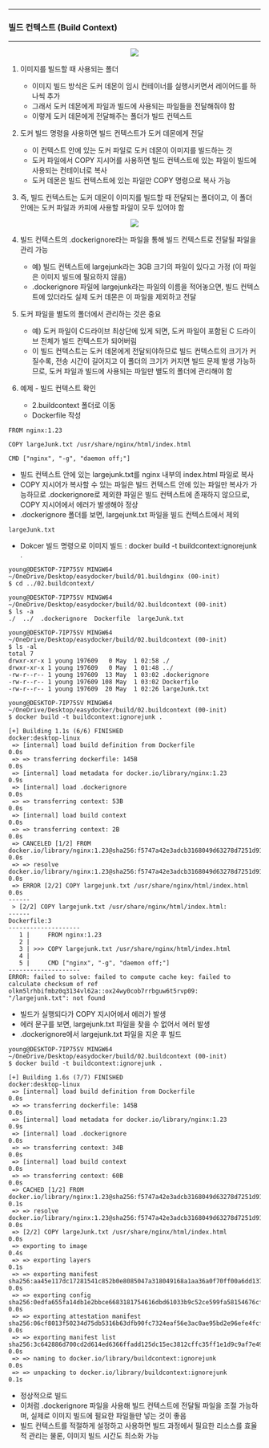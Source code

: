 -----
### 빌드 컨텍스트 (Build Context)
-----
<div align="center">
<img src="https://github.com/user-attachments/assets/55d80880-ee66-4d81-940f-4f1bfa7d3d8e">
</div>

1. 이미지를 빌드할 때 사용되는 폴더
   - 이미지 빌드 방식은 도커 데몬이 임시 컨테이너를 실행시키면서 레이어드를 하나씩 추가
   - 그래서 도커 데몬에게 파일과 빌드에 사용되는 파일들을 전달해줘야 함
   - 이렇게 도커 데몬에게 전달해주는 폴더가 빌드 컨텍스트

2. 도커 빌드 명령을 사용하면 빌드 컨텍스트가 도커 데몬에게 전달
   - 이 컨텍스트 안에 있는 도커 파일로 도커 데몬이 이미지를 빌드하는 것
   - 도커 파일에서 COPY 지시어를 사용하면 빌드 컨텍스트에 있는 파일이 빌드에 사용되는 컨테이너로 복사
   - 도커 데몬은 빌드 컨텍스트에 있는 파일만 COPY 명령으로 복사 가능
  
3. 즉, 빌드 컨텍스트는 도커 데몬이 이미지를 빌드할 때 전달되는 폴더이고, 이 폴더 안에는 도커 파일과 카피에 사용할 파일이 모두 있어야 함

<div align="center">
<img src="https://github.com/user-attachments/assets/519d276c-216d-479f-9472-9af052851c9c">
</div>


4. 빌드 컨텍스트의 .dockerignore라는 파일을 통해 빌드 컨텍스트로 전달될 파일을 관리 가능
   - 예) 빌드 컨텍스트에 largejunk라는 3GB 크기의 파일이 있다고 가정 (이 파일은 이미지 빌드에 필요하지 않음)
   - .dockerignore 파일에 largejunk라는 파일의 이름을 적어놓으면, 빌드 컨텍스트에 있더라도 실제 도커 데몬은 이 파일을 제외하고 전달

5. 도커 파일을 별도의 폴더에서 관리하는 것은 중요
   - 예) 도커 파일이 C드라이브 최상단에 있게 되면, 도커 파일이 포함된 C 드라이브 전체가 빌드 컨텍스트가 되어버림
   - 이 빌드 컨텍스트는 도커 데몬에게 전달되야하므로 빌드 컨텍스트의 크기가 커질수록, 전송 시간이 길어지고 이 폴더의 크기가 커지면 빌드 문제 발생 가능하므로, 도커 파일과 빌드에 사용되는 파일만 별도의 폴더에 관리해야 함

6. 예제 - 빌드 컨텍스트 확인
   - 2.buildcontext 폴더로 이동
   - Dockerfile 작성
```
FROM nginx:1.23

COPY largeJunk.txt /usr/share/nginx/html/index.html

CMD ["nginx", "-g", "daemon off;"]
```
  - 빌드 컨텍스트 안에 있는 largejunk.txt를 nginx 내부의 index.html 파일로 복사
  - COPY 지시어가 복사할 수 있는 파일은 빌드 컨텍스트 안에 있는 파일만 복사가 가능하므로 .dockerignore로 제외한 파일은 빌드 컨텍스트에 존재하지 않으므로, COPY 지시어에서 에러가 발생해야 정상
  - .dockerignore 폴더를 보면, largejunk.txt 파일을 빌드 컨텍스트에서 제외
```
largeJunk.txt
```

  - Dokcer 빌드 명령으로 이미지 빌드 : docker build -t buildcontext:ignorejunk .
```
young@DESKTOP-7IP75SV MINGW64 ~/OneDrive/Desktop/easydocker/build/01.buildnginx (00-init)
$ cd ../02.buildcontext/

young@DESKTOP-7IP75SV MINGW64 ~/OneDrive/Desktop/easydocker/build/02.buildcontext (00-init)
$ ls -a
./  ../  .dockerignore  Dockerfile  largeJunk.txt

young@DESKTOP-7IP75SV MINGW64 ~/OneDrive/Desktop/easydocker/build/02.buildcontext (00-init)
$ ls -al
total 7
drwxr-xr-x 1 young 197609   0 May  1 02:58 ./
drwxr-xr-x 1 young 197609   0 May  1 01:48 ../
-rw-r--r-- 1 young 197609  13 May  1 03:02 .dockerignore
-rw-r--r-- 1 young 197609 108 May  1 03:02 Dockerfile
-rw-r--r-- 1 young 197609  20 May  1 02:26 largeJunk.txt

young@DESKTOP-7IP75SV MINGW64 ~/OneDrive/Desktop/easydocker/build/02.buildcontext (00-init)
$ docker build -t buildcontext:ignorejunk .

[+] Building 1.1s (6/6) FINISHED                                                                                       docker:desktop-linux 
 => [internal] load build definition from Dockerfile                                                                                   0.0s 
 => => transferring dockerfile: 145B                                                                                                   0.0s 
 => [internal] load metadata for docker.io/library/nginx:1.23                                                                          0.9s 
 => [internal] load .dockerignore                                                                                                      0.0s 
 => => transferring context: 53B                                                                                                       0.0s 
 => [internal] load build context                                                                                                      0.0s 
 => => transferring context: 2B                                                                                                        0.0s 
 => CANCELED [1/2] FROM docker.io/library/nginx:1.23@sha256:f5747a42e3adcb3168049d63278d7251d91185bb5111d2563d58729a5c9179b0           0.0s 
 => => resolve docker.io/library/nginx:1.23@sha256:f5747a42e3adcb3168049d63278d7251d91185bb5111d2563d58729a5c9179b0                    0.0s 
 => ERROR [2/2] COPY largejunk.txt /usr/share/nginx/html/index.html                                                                    0.0s 
------
 > [2/2] COPY largejunk.txt /usr/share/nginx/html/index.html:
------
Dockerfile:3
--------------------
   1 |     FROM nginx:1.23
   2 |
   3 | >>> COPY largejunk.txt /usr/share/nginx/html/index.html
   4 |
   5 |     CMD ["nginx", "-g", "daemon off;"]
--------------------
ERROR: failed to solve: failed to compute cache key: failed to calculate checksum of ref olkm5lrhbifmbz0q3134vl62a::ox24wy0cob7rrbguw6t5rvp09: "/largejunk.txt": not found
```

  - 빌드가 실행되다가 COPY 지시어에서 에러가 발생
  - 에러 문구를 보면, largejunk.txt 파일을 찾을 수 없어서 에러 발생
  - .dockerignore에서 largejunk.txt 파일을 지운 후 빌드
```
young@DESKTOP-7IP75SV MINGW64 ~/OneDrive/Desktop/easydocker/build/02.buildcontext (00-init)
$ docker build -t buildcontext:ignorejunk .

[+] Building 1.6s (7/7) FINISHED                                                                                       docker:desktop-linux 
 => [internal] load build definition from Dockerfile                                                                                   0.0s 
 => => transferring dockerfile: 145B                                                                                                   0.0s 
 => [internal] load metadata for docker.io/library/nginx:1.23                                                                          0.9s 
 => [internal] load .dockerignore                                                                                                      0.0s 
 => => transferring context: 34B                                                                                                       0.0s 
 => [internal] load build context                                                                                                      0.0s 
 => => transferring context: 60B                                                                                                       0.0s 
 => CACHED [1/2] FROM docker.io/library/nginx:1.23@sha256:f5747a42e3adcb3168049d63278d7251d91185bb5111d2563d58729a5c9179b0             0.1s 
 => => resolve docker.io/library/nginx:1.23@sha256:f5747a42e3adcb3168049d63278d7251d91185bb5111d2563d58729a5c9179b0                    0.0s 
 => [2/2] COPY largeJunk.txt /usr/share/nginx/html/index.html                                                                          0.0s 
 => exporting to image                                                                                                                 0.4s 
 => => exporting layers                                                                                                                0.1s 
 => => exporting manifest sha256:aa45e117dc17281541c852b0e8085047a318049168a1aa36a0f70ff00a6dd137                                      0.0s 
 => => exporting config sha256:0edfa655fa14db1e2bbce6683181754616dbd61033b9c52ce599fa58154676cf                                        0.0s 
 => => exporting attestation manifest sha256:06cf8013f50234d75db5316b63dfb90fc7324eaf56e3ac0ae95bd2e96efe4fcf                          0.0s 
 => => exporting manifest list sha256:3c642886d700cd2d614ed6366ffadd125dc15ec3812cffc35ff1e1d9c9af7e49                                 0.0s 
 => => naming to docker.io/library/buildcontext:ignorejunk                                                                             0.0s 
 => => unpacking to docker.io/library/buildcontext:ignorejunk                                                                          0.1s 
```
  - 정상적으로 빌드
  - 이처럼 .dockerignore 파일을 사용해 빌드 컨텍스트에 전달될 파일을 조절 가능하며, 실제로 이미지 빌드에 필요한 파일들만 넣는 것이 좋음
  - 빌드 컨텍스트를 적절하게 설정하고 사용하면 빌드 과정에서 필요한 리소스를 효율적 관리는 물론, 이미지 빌드 시간도 최소화 가능
